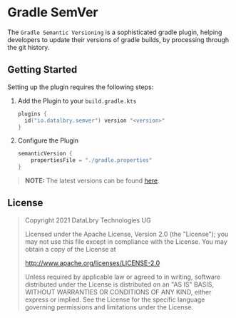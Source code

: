 # Gradle SemVer

The `Gradle Semantic Versioning` is a sophisticated gradle plugin, helping developers to update their versions of gradle builds,
by processing through the git history.

## Getting Started

Setting up the plugin requires the following steps:

1. Add the Plugin to your `build.gradle.kts`
    ```kotlin
    plugins {
      id("io.datalbry.semver") version "<version>"
    }
    ```
2. Configure the Plugin
    ```kotlin
    semanticVersion {
        propertiesFile = "./gradle.properties"
    }
    ```

> **NOTE:** The latest versions can be found [here](https://github.com/datalbry/gradle-semver-plugin/tags).

## License
>Copyright 2021 DataLbry Technologies UG
>
>Licensed under the Apache License, Version 2.0 (the "License");
>you may not use this file except in compliance with the License.
>You may obtain a copy of the License at
>
>http://www.apache.org/licenses/LICENSE-2.0
>
>Unless required by applicable law or agreed to in writing, software
>distributed under the License is distributed on an "AS IS" BASIS,
>WITHOUT WARRANTIES OR CONDITIONS OF ANY KIND, either express or implied.
>See the License for the specific language governing permissions and
>limitations under the License.

